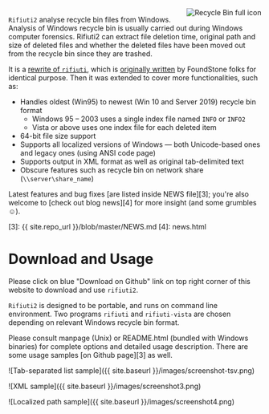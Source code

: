 ---
---

<img alt="Recycle Bin full icon" style="border:0; float:right" src="{{ site.baseurl }}/images/rbin.png" />

`Rifiuti2` analyse recycle bin files from Windows. Analysis of
Windows recycle bin is usually carried out during Windows computer
forensics. Rifiuti2 can extract file deletion time, original
path and size of deleted files and whether the deleted files have
been moved out from the recycle bin since they are trashed.

It is a [rewrite of `rifiuti`][1], which is [originally written][2]
by FoundStone folks for identical purpose. Then it was extended to
cover more functionalities, such as:

* Handles oldest (Win95) to newest (Win 10 and Server 2019) recycle bin format
  * Windows 95 &ndash; 2003 uses a single index file named `INFO` or `INFO2`
  * Vista or above uses one index file for each deleted item
* 64-bit file size support
* Supports all localized versions of Windows &mdash; both Unicode-based
  ones and legacy ones (using ANSI code page)
* Supports output in XML format as well as original tab-delimited text
* Obscure features such as recycle bin on network share
  (`\\server\share_name`)

Latest features and bug fixes [are listed inside NEWS file][3]; you're
also welcome to [check out blog news][4] for more insight
(and some grumbles &#x263A;).

[1]: history.html
[2]: https://web.archive.org/web/20101121070625/http://www.foundstone.com/us/resources/proddesc/rifiuti.htm
[3]: {{ site.repo_url }}/blob/master/NEWS.md
[4]: news.html

# Download and Usage

Please click on blue "Download on Github" link on top right corner of this
website to download and use `rifiuti2`.

`Rifiuti2` is designed to be portable, and runs on command line environment.
Two programs `rifiuti` and `rifiuti-vista` are chosen depending on relevant
Windows recycle bin format.

Please consult manpage (Unix) or README.html (bundled with Windows binaries)
for complete options and detailed usage description. There are some
usage samples [on Github page][3] as well.


![Tab-separated list sample]({{ site.baseurl }}/images/screenshot-tsv.png)

![XML sample]({{ site.baseurl }}/images/screenshot3.png)

![Localized path sample]({{ site.baseurl }}/images/screenshot4.png)

